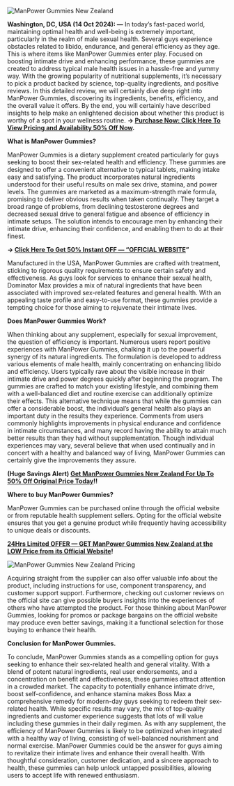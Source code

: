
![ManPower Gummies New Zealand](https://github.com/user-attachments/assets/cbb03542-ce52-47d4-912a-c8ceb545c23d)



**Washington, DC, USA (14 Oct 2024): —** In today’s fast-paced world, maintaining optimal health and well-being is extremely important, particularly in the realm of male sexual health. Several guys experience obstacles related to libido, endurance, and general efficiency as they age. This is where items like ManPower Gummies enter play. Focused on boosting intimate drive and enhancing performance, these gummies are created to address typical male health issues in a hassle-free and yummy way. With the growing popularity of nutritional supplements, it’s necessary to pick a product backed by science, top-quality ingredients, and positive reviews. In this detailed review, we will certainly dive deep right into ManPower Gummies, discovering its ingredients, benefits, efficiency, and the overall value it offers. By the end, you will certainly have described insights to help make an enlightened decision about whether this product is worthy of a spot in your wellness routine. **→ [Purchase Now: Click Here To View Pricing and Availability 50% Off Now](https://supplementcarts.com/manpower-gummies-nz-official/).**


**What is ManPower Gummies?**

ManPower Gummies is a dietary supplement created particularly for guys seeking to boost their sex-related health and efficiency. These gummies are designed to offer a convenient alternative to typical tablets, making intake easy and satisfying. The product incorporates natural ingredients understood for their useful results on male sex drive, stamina, and power levels.
The gummies are marketed as a maximum-strength male formula, promising to deliver obvious results when taken continually. They target a broad range of problems, from declining testosterone degrees and decreased sexual drive to general fatigue and absence of efficiency in intimate setups. The solution intends to encourage men by enhancing their intimate drive, enhancing their confidence, and enabling them to do at their finest.


**→ [Click Here To Get 50% Instant OFF — “OFFICIAL WEBSITE](https://supplementcarts.com/manpower-gummies-nz-official/)”**


Manufactured in the USA, ManPower Gummies are crafted with treatment, sticking to rigorous quality requirements to ensure certain safety and effectiveness. As guys look for services to enhance their sexual health, Dominator Max provides a mix of natural ingredients that have been associated with improved sex-related features and general health. With an appealing taste profile and easy-to-use format, these gummies provide a tempting choice for those aiming to rejuvenate their intimate lives.


**Does ManPower Gummies Work?**

When thinking about any supplement, especially for sexual improvement, the question of efficiency is important. Numerous users report positive experiences with ManPower Gummies, chalking it up to the powerful synergy of its natural ingredients. The formulation is developed to address various elements of male health, mainly concentrating on enhancing libido and efficiency.
Users typically rave about the visible increase in their intimate drive and power degrees quickly after beginning the program. The gummies are crafted to match your existing lifestyle, and combining them with a well-balanced diet and routine exercise can additionally optimize their effects. This alternative technique means that while the gummies can offer a considerable boost, the individual’s general health also plays an important duty in the results they experience.
Comments from users commonly highlights improvements in physical endurance and confidence in intimate circumstances, and many record having the ability to attain much better results than they had without supplementation. Though individual experiences may vary, several believe that when used continually and in concert with a healthy and balanced way of living, ManPower Gummies can certainly give the improvements they assure.


**(Huge Savings Alert) [Get ManPower Gummies New Zealand For Up To 50% Off Original Price Today](https://supplementcarts.com/manpower-gummies-nz-official/)!!**


**Where to buy ManPower Gummies?**

ManPower Gummies can be purchased online through the official website or from reputable health supplement sellers. Opting for the official website ensures that you get a genuine product while frequently having accessibility to unique deals or discounts.


**[24Hrs Limited OFFER — GET ManPower Gummies New Zealand at the LOW Price from its Official Website](https://supplementcarts.com/manpower-gummies-nz-official/)!**


![ManPower Gummies New Zealand Pricing](https://github.com/user-attachments/assets/2e66b287-3b02-44d2-b095-7e850b77ecb9)



Acquiring straight from the supplier can also offer valuable info about the product, including instructions for use, component transparency, and customer support support. Furthermore, checking out customer reviews on the official site can give possible buyers insights into the experiences of others who have attempted the product.
For those thinking about ManPower Gummies, looking for promos or package bargains on the official website may produce even better savings, making it a functional selection for those buying to enhance their health.


**Conclusion for ManPower Gummies.**

To conclude, ManPower Gummies stands as a compelling option for guys seeking to enhance their sex-related health and general vitality. With a blend of potent natural ingredients, real user endorsements, and a concentration on benefit and effectiveness, these gummies attract attention in a crowded market. The capacity to potentially enhance intimate drive, boost self-confidence, and enhance stamina makes Boss Max a comprehensive remedy for modern-day guys seeking to redeem their sex-related health.
While specific results may vary, the mix of top-quality ingredients and customer experience suggests that lots of will value including these gummies in their daily regimen. As with any supplement, the efficiency of ManPower Gummies is likely to be optimized when integrated with a healthy way of living, consisting of well-balanced nourishment and normal exercise.
ManPower Gummies could be the answer for guys aiming to revitalize their intimate lives and enhance their overall health. With thoughtful consideration, customer dedication, and a sincere approach to health, these gummies can help unlock untapped possibilities, allowing users to accept life with renewed enthusiasm.
